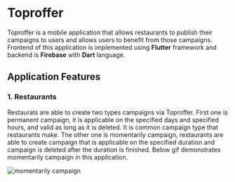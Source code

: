 # Toproffer

Toproffer is a mobile application that allows restaurants to publish their campaigns to users and allows users to benefit from those campaigns. Frontend of this application is implemented using **Flutter** framework and backend is **Firebase** with **Dart** language. 

## Application Features 

### 1. Restaurants 

Restaurats are able to create two types campaigns via Toproffer. First one is permanent campaign, it is applicable on the specified days and specified hours, and valid as long as it is deleted. It is common campaign type that restaurants make. The other one is momentarily campaign, restaurants are able to create campaign that is applicable on the specified duration and campaign is deleted after the duration is finished. Below gif demonstrates momentarily campaign in this application. 



![momentarily campaign](https://github.com/mertcerciler/toproffer/tree/master/assets/bakery.jpg?raw=true)
  
